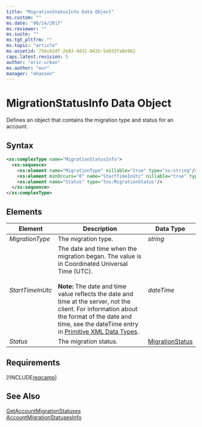```yaml
---
title: "MigrationStatusInfo Data Object"
ms.custom: ""
ms.date: "08/14/2017"
ms.reviewer: ""
ms.suite: ""
ms.tgt_pltfrm: ""
ms.topic: "article"
ms.assetid: 756c62df-2e83-4d31-842b-5dd33fa0e962
caps.latest.revision: 5
author: "eric-urban"
ms.author: "eur"
manager: "ehansen"
---
```

# MigrationStatusInfo Data Object
Defines an object that contains the migration type and status for an account.

## Syntax

```xml
<xs:complexType name="MigrationStatusInfo">
  <xs:sequence>
    <xs:element name="MigrationType" nillable="true" type="xs:string"/>
    <xs:element minOccurs="0" name="StartTimeInUtc" nillable="true" type="xs:dateTime"/>
    <xs:element name="Status" type="tns:MigrationStatus"/>
  </xs:sequence>
</xs:complexType>
```

## <a name="Elements"></a>Elements

|Element|Description|Data Type|
|-----------|---------------|-------------|
|*MigrationType*|The migration type.|*string*|
|*StartTimeInUtc*|The date and time when the migration began. The value is in Coordinated Universal Time (UTC).<br/><br/>**Note:** The date and time value reflects the date and time at the server, not the client. For information about the format of the date and time, see the dateTime entry in [Primitive XML Data Types](https://docs.microsoft.com/en-us/dotnet/framework/data/index).|*dateTime*|
|*Status*|The migration status.|[MigrationStatus](../campaign-api/migrationstatus-value-set.md)|

## Requirements
[!INCLUDE[reqcamp](../campaign-api/includes/reqcamp.md)]
## See Also
[GetAccountMigrationStatuses](../campaign-api/getaccountmigrationstatuses-service-operation.md)  
[AccountMigrationStatusesInfo](../campaign-api/accountmigrationstatusesinfo-data-object.md)  
